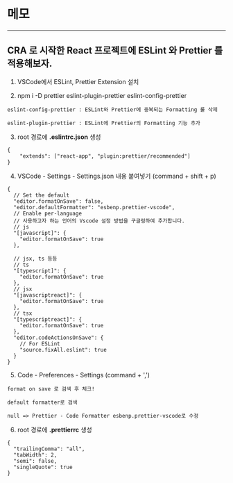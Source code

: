 # 메모

---

## CRA 로 시작한 React 프로젝트에 ESLint 와 Prettier 를 적용해보자.

1. VSCode에서 ESLint, Prettier Extension 설치

2. npm i -D prettier eslint-plugin-prettier eslint-config-prettier

```
eslint-config-prettier : ESLint와 Prettier에 중복되는 Formatting 룰 삭제

eslint-plugin-prettier : ESLint에 Prettier의 Formatting 기능 추가
```

3. root 경로에 **.eslintrc.json** 생성

```
{
    "extends": ["react-app", "plugin:prettier/recommended"]
}
```

4. VSCode - Settings - Settings.json 내용 붙여넣기 (command + shift + p)

```
{
  // Set the default
  "editor.formatOnSave": false,
  "editor.defaultFormatter": "esbenp.prettier-vscode",
  // Enable per-language
  // 사용하고자 하는 언어의 Vscode 설정 방법을 구글링하여 추가합니다. 
  // js
  "[javascript]": {
    "editor.formatOnSave": true
  },
    
  // jsx, ts 등등
  // ts
  "[typescript]": {
    "editor.formatOnSave": true
  },
  // jsx
  "[javascriptreact]": {
    "editor.formatOnSave": true
  },
  // tsx
  "[typescriptreact]": {
    "editor.formatOnSave": true
  },
  "editor.codeActionsOnSave": {
    // For ESLint
    "source.fixAll.eslint": true
  }
}
```

5. Code - Preferences - Settings (command + ',')

```
format on save 로 검색 후 체크!

default formatter로 검색

null => Prettier - Code Formatter esbenp.prettier-vscode로 수정
```

6. root 경로에 **.prettierrc** 생성

```
{
  "trailingComma": "all",
  "tabWidth": 2,
  "semi": false,
  "singleQuote": true
}
```
